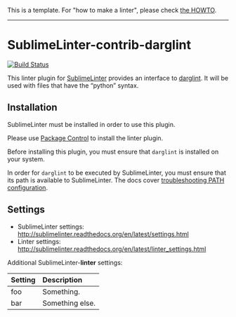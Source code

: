 This is a template. For "how to make a linter", please check [the HOWTO](HOWTO.md).

-----------------------------------------------------------------

SublimeLinter-contrib-darglint
================================

[![Build Status](https://travis-ci.org/SublimeLinter/SublimeLinter-contrib-__linter__.svg?branch=master)](https://travis-ci.org/SublimeLinter/SublimeLinter-contrib-__linter__)

This linter plugin for [SublimeLinter](https://github.com/SublimeLinter/SublimeLinter) provides an interface to [darglint](https://github.com/terrencepreilly/darglint). It will be used with files that have the “python” syntax.

## Installation
SublimeLinter must be installed in order to use this plugin. 

Please use [Package Control](https://packagecontrol.io) to install the linter plugin.

Before installing this plugin, you must ensure that `darglint` is installed on your system.

In order for `darglint` to be executed by SublimeLinter, you must ensure that its path is available to SublimeLinter. The docs cover [troubleshooting PATH configuration](http://sublimelinter.readthedocs.io/en/latest/troubleshooting.html#finding-a-linter-executable).

## Settings
- SublimeLinter settings: http://sublimelinter.readthedocs.org/en/latest/settings.html
- Linter settings: http://sublimelinter.readthedocs.org/en/latest/linter_settings.html

Additional SublimeLinter-__linter__ settings:

|Setting|Description    |
|:------|:--------------|
|foo    |Something.     |
|bar    |Something else.|
